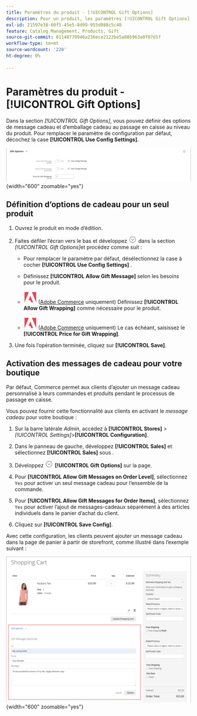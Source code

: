 ```yaml
---
title: Paramètres du produit - [!UICONTROL Gift Options]
description: Pour un produit, les paramètres [!UICONTROL Gift Options] déterminent si un message cadeau peut être inclus ou si des options d’emballage cadeau sont disponibles lors du passage en caisse.
exl-id: 21597e38-60f5-45e5-8d99-955d088c5c48
feature: Catalog Management, Products, Gift
source-git-commit: 01148770946a236ece2122be5a88b963a0f07d1f
workflow-type: tm+mt
source-wordcount: '228'
ht-degree: 0%

---
```


# Paramètres du produit - [!UICONTROL Gift Options]

Dans la section _[!UICONTROL Gift Options]_, vous pouvez définir des options de message cadeau et d’emballage cadeau au passage en caisse au niveau du produit. Pour remplacer le paramètre de configuration par défaut, décochez la case **[!UICONTROL Use Config Settings]**.

![Options de cadeau](./assets/product-gift-options-ee.png){width="600" zoomable="yes"}

## Définition d’options de cadeau pour un seul produit

1. Ouvrez le produit en mode d’édition.

1. Faites défiler l’écran vers le bas et développez ![Sélecteur d’extension](../assets/icon-display-expand.png) dans la section _[!UICONTROL Gift Options]_&#x200B;et procédez comme suit :

   - Pour remplacer le paramètre par défaut, désélectionnez la case à cocher **[!UICONTROL Use Config Settings]** .

   - Définissez **[!UICONTROL Allow Gift Message]** selon les besoins pour le produit.

   - ![Adobe Commerce](../assets/adobe-logo.svg) ([Adobe Commerce](../landing/home.md#product-editions) uniquement) Définissez **[!UICONTROL Allow Gift Wrapping]** comme nécessaire pour le produit.

   - ![Adobe Commerce](../assets/adobe-logo.svg) ([Adobe Commerce](../landing/home.md#product-editions) uniquement) Le cas échéant, saisissez le **[!UICONTROL Price for Gift Wrapping]**.

1. Une fois l’opération terminée, cliquez sur **[!UICONTROL Save]**.

## Activation des messages de cadeau pour votre boutique

Par défaut, Commerce permet aux clients d’ajouter un message cadeau personnalisé à leurs commandes et produits pendant le processus de passage en caisse.

Vous pouvez fournir cette fonctionnalité aux clients en activant le _message cadeau_ pour votre boutique :

1. Sur la barre latérale _Admin_, accédez à **[!UICONTROL Stores]** > _[!UICONTROL Settings]_>**[!UICONTROL Configuration]**.

1. Dans le panneau de gauche, développez **[!UICONTROL Sales]** et sélectionnez **[!UICONTROL Sales]** sous .

1. Développez ![Sélecteur d’extension](../assets/icon-display-expand.png) **[!UICONTROL Gift Options]** sur la page.

1. Pour **[!UICONTROL Allow Gift Messages on Order Level]**, sélectionnez `Yes` pour activer un seul message cadeau pour l’ensemble de la commande.

1. Pour **[!UICONTROL Allow Gift Messages for Order Items]**, sélectionnez `Yes` pour activer l’ajout de messages-cadeaux séparément à des articles individuels dans le panier d’achat du client.

1. Cliquez sur **[!UICONTROL Save Config]**.

Avec cette configuration, les clients peuvent ajouter un message cadeau dans la page de panier à partir de storefront, comme illustré dans l’exemple suivant :

![Message cadeau](./assets/gift-message.png){width="600" zoomable="yes"}

